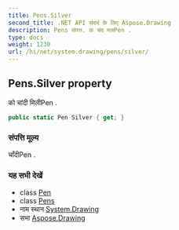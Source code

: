 ```yaml
---
title: Pens.Silver
second_title: .NET API संदर्भ के लिए Aspose.Drawing
description: Pens संपत्त. क चंद मलPen .
type: docs
weight: 1230
url: /hi/net/system.drawing/pens/silver/
---
```

## Pens.Silver property

को चांदी मिलीPen .

```csharp
public static Pen Silver { get; }
```

### संपत्ति मूल्य

चाँदीPen .

### यह सभी देखें

* class [Pen](../../pen/)
* class [Pens](../)
* नाम स्थान [System.Drawing](../../pens/)
* सभा [Aspose.Drawing](../../../)


